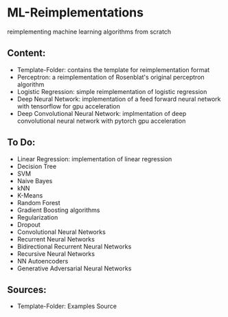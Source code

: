# ML-Reimplementations
reimplementing machine learning algorithms from scratch

## Content:
  * Template-Folder: contains the template for reimplementation format
  * Perceptron: a reimplementation of Rosenblat's original perceptron algorithm
  * Logistic Regression: simple reimplementation of logistic regression
  * Deep Neural Network: implementation of a feed forward neural network with tensorflow for gpu acceleration
  * Deep Convolutional Neural Network: implmentation of deep convolutional neural network with pytorch gpu acceleration
  
## To Do:
  * Linear Regression: implementation of linear regression 
  * Decision Tree
  * SVM
  * Naive Bayes
  * kNN
  * K-Means
  * Random Forest
  * Gradient Boosting algorithms
  * Regularization
  * Dropout
  * Convolutional Neural Networks
  * Recurrent Neural Networks
  * Bidirectional Recurrent Neural Networks
  * Recursive Neural Networks
  * NN Autoencoders
  * Generative Adversarial Neural Networks
  
## Sources:
 * Template-Folder: Examples Source

